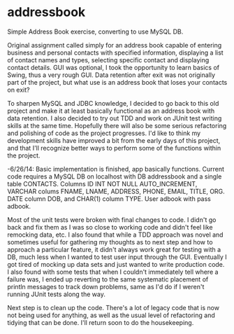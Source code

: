 addressbook
===========

Simple Address Book exercise, converting to use MySQL DB.

Original assignment called simply for an address book capable of entering business and personal contacts with specified information, displaying a list of contact names and types, selecting specific contact and displaying contact details. GUI was optional, I took the opportunity to learn basics of Swing, thus a very rough GUI. Data retention after exit was not originally part of the project, but what use is an address book that loses your contacts on exit?

To sharpen MySQL and JDBC knowledge, I decided to go back to this old project and make it at least basically functional as an address book with data retention. I also decided to try out TDD and work on JUnit test writing skills at the same time. Hopefully there will also be some serious refactoring and polishing of code as the project progresses. I'd like to think my development skills have improved a bit from the early days of this project, and that I'll recognize better ways to perform some of the functions within the project. 

-6/26/14:
 Basic implementation is finished, app basically functions. Current code requires a MySQL DB on localhost with DB addressbook and a single table CONTACTS. Columns ID INT NOT NULL AUTO_INCREMENT, VARCHAR colums FNAME, LNAME, ADDRESS, PHONE, EMAIL, TITLE, ORG. DATE column DOB, and CHAR(1) column TYPE. User adbook with pass adbook.
 
 Most of the unit tests were broken with final changes to code. I didn't go back and fix them as I was so close to working code and didn't feel like remocking data, etc. I also found that while a TDD approach was novel and sometimes useful for gathering my thoughts as to next step and how to approach a particular feature, it didn't always work great for testing with a DB, much less when I wanted to test user input through the GUI. Eventually I got tired of mocking up data sets and just wanted to write production code. I also found with some tests that when I couldn't immediately tell where a failure was, I ended up reverting to the same systematic placement of println messages to track down problems, same as I'd do if I weren't running JUnit tests along the way. 
 
Next step is to clean up the code. There's a lot of legacy code that is now not being used for anything, as well as the usual level of refactoring and tidying that can be done. I'll return soon to do the housekeeping. 
